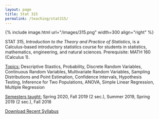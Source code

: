 ```yaml
---
layout: page
title: Stat 315
permalink: /teaching/stat315/
---
```



{% include image.html url="/images/315.png" width=300 align="right" %} 

STAT 315, <i>Introduction to the Theory and Practice of Statistics</i>, is a Calculus-based introductory statistics course for students in statistics, mathematics, engineering, and natural sciences. Prerequisite: MATH 160 (Calculus 1).

<u>Topics:</u> 
Descriptive Stastics, Probability, Discrete Random Variables, Continuous Random Variables, Multivariate Random Variables, Sampling Distributions and Point Estimation, Confidence Intervals, Hypothesis Testing, Inference for Two Populations, ANOVA, Simple Linear Regression, Multiple Regression

<u>Semesters taught:</u>
Spring 2020, Fall 2019 (2 sec.), Summer 2019, Spring 2019 (2 sec.), Fall 2018

[Download Recent Syllabus](/teaching/315-syllabus.pdf)